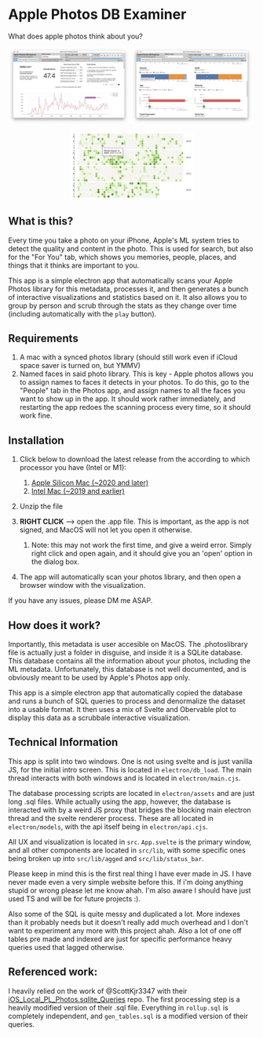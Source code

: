 # Apple Photos DB Examiner

What does apple photos think about you?
<div>
    <img src="readme_images/timeline.png" alt="Timeline" style="display: inline-block; width: 49%; height: auto;">
    <img src="readme_images/stats.png" alt="Stats" style="display: inline-block; width: 49%; height: auto;">
</div>
<p align="center">
   <img src="readme_images/activity_fig.png" alt="Github-style activity metric" style=" width:50%; height:auto;">
</p>

## What is this?

Every time you take a photo on your iPhone, Apple's ML system tries to detect the quality and content in the photo. This is used for search, but also for the "For You" tab, which shows you memories, people, places, and things that it thinks are important to you.

This app is a simple electron app that automatically scans your Apple Photos library for this metadata, processes it, and then generates a bunch of interactive visualizations and statistics based on it. It also allows you to group by person and scrub through the stats as they change over time (including automatically with the `play` button).




## Requirements

1. A mac with a synced photos library (should still work even if iCloud space saver is turned on, but YMMV)
2. Named faces in said photo library. This is key - Apple photos allows you to assign names to faces it detects in your photos. To do this, go to the "People" tab in the Photos app, and assign names to all the faces you want to show up in the app. It should work rather immediately, and restarting the app redoes the scanning process every time, so it should work fine. 

## Installation

1. Click below to download the latest release from the according to which processor you have (Intel or M1): 
    1. [Apple Silicon Mac (~2020 and later)](https://github.com/lizdotsh/Apple-Photos-DB-Examiner/releases/latest/apple-photos-db-examiner-apple-silicon.zip)
    2. [Intel Mac (~2019 and earlier)](https://github.com/lizdotsh/Apple-Photos-DB-Examiner/releases/latest/apple-photos-db-examiner-intel.zip)

    
2. Unzip the file
3. **RIGHT CLICK** --> open the .app file. This is important, as the app is not signed, and MacOS will not let you open it otherwise.
    1. Note: this may not work the first time, and give a weird error. Simply right click and open again, and it should give you an 'open' option in the dialog box.
4. The app will automatically scan your photos library, and then open a browser window with the visualization.

If you have any issues, please DM me ASAP. 

## How does it work? 

Importantly, this metadata is user accesible on MacOS. The .photoslibrary file is actually just a folder in disguise, and inside it is a SQLite database. This database contains all the information about your photos, including the ML metadata. Unfortunately, this database is not well documented, and is obviously meant to be used by Apple's Photos app only.

This app is a simple electron app that automatically copied the database and runs a bunch of SQL queries to process and denormalize the dataset into a usable format. It then uses a mix of Svelte and Obervable plot to display this data as a scrubbale interactive visualization. 

## Technical Information

This app is split into two windows. One is not using svelte and is just vanilla JS, for the initial intro screen. This is located in `electron/db_load`. The main thread interacts with both windows and is located in `electron/main.cjs`. 

The database processing scripts are located in `electron/assets` and are just long .sql files. While actually using the app, however, the database is interacted with by a weird JS proxy that bridges the blocking main electron thread and the svelte renderer process. These are all located in `electron/models`, with the api itself being in `electron/api.cjs`.

All UX and visualization is located in `src`. `App.svelte` is the primary window, and all other components are located in `src/lib`, with some specific ones being broken up into `src/lib/agged` and `src/lib/status_bar`. 

Please keep in mind this is the first real thing I have ever made in JS. I have never made even a very simple website before this. If i'm doing anything stupid or wrong please let me know ahah. I'm also aware I should have just used TS and will be for future projects :). 

Also some of the SQL is quite messy and duplicated a lot. More indexes than it probably needs but it doesn't really add much overhead and I don't want to experiment any more with this project ahah. Also a lot of one off tables pre made and indexed are just for specific performance heavy queries used that lagged otherwise. 

## Referenced work: 

I heavily relied on the work of @ScottKjr3347 with their [iOS_Local_PL_Photos.sqlite_Queries](https://github.com/ScottKjr3347/iOS_Local_PL_Photos.sqlite_Queries) repo. The first processing step is a heavily modified version of their .sql file. Everything in `rollup.sql` is completely independent, and `gen_tables.sql` is a modified version of their queries. 